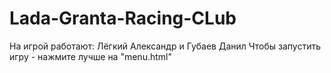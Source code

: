 # Lada-Granta-Racing-CLub

На игрой работают: Лёгкий Александр и Губаев Данил
Чтобы запустить игру - нажмите лучше на "menu.html"
